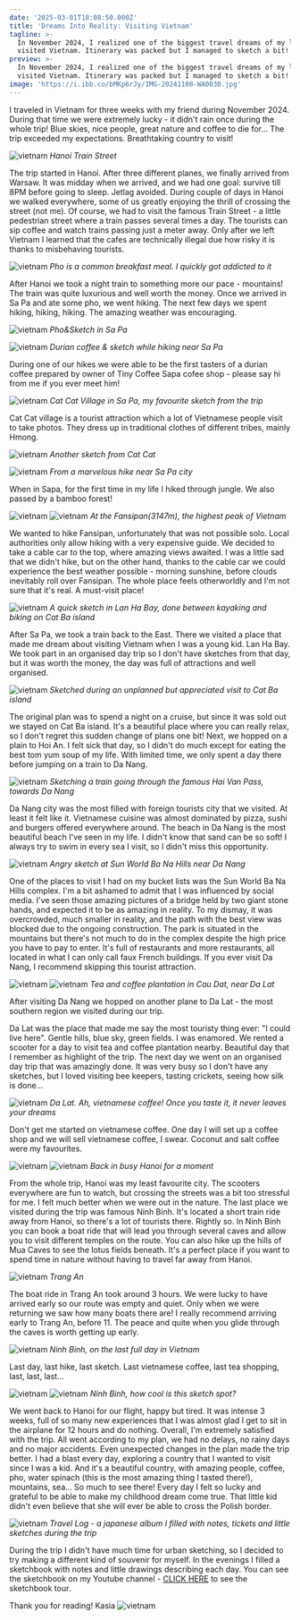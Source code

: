 ```yaml
---
date: '2025-03-01T18:08:50.000Z'
title: 'Dreams Into Reality: Visiting Vietnam'
tagline: >-
  In November 2024, I realized one of the biggest travel dreams of my life - I
  visited Vietnam. Itinerary was packed but I managed to sketch a bit!
preview: >-
  In November 2024, I realized one of the biggest travel dreams of my life - I
  visited Vietnam. Itinerary was packed but I managed to sketch a bit!
image: 'https://i.ibb.co/bMKp6rJy/IMG-20241108-WA0030.jpg'
---
```

I traveled in Vietnam for three weeks with my friend during November 2024. During that time we were extremely lucky - it didn't rain once during the whole trip! Blue skies, nice people, great nature and coffee to die for... The trip exceeded my expectations. Breathtaking country to visit!

![vietnam](https://i.ibb.co/WWM2kYXJ/Lumii-20241220-155554965.jpg)
*Hanoi Train Street*


The trip started in Hanoi. After three different planes, we finally arrived from Warsaw. It was midday when we arrived, and we had one goal: survive till 8PM before going to sleep. Jetlag avoided. During couple of days in Hanoi we walked everywhere, some of us greatly enjoying the thrill of crossing the street (not me). Of course, we had to visit the famous Train Street - a little pedestrian street where a train passes several times a day. The tourists can sip coffee and watch trains passing just a meter away. Only after we left Vietnam I learned that the cafes are technically illegal due how risky it is thanks to misbehaving tourists.

![vietnam](https://i.ibb.co/wZ67QWCD/20241109-082511.jpg)
*Pho is a common breakfast meal. I quickly got addicted to it*


After Hanoi we took a night train to something more our pace - mountains! The train was quite luxurious and well worth the money. Once we arrived in Sa Pa and ate some pho, we went hiking. The next few days we spent hiking, hiking, hiking. The amazing weather was encouraging. 

![vietnam](https://i.ibb.co/DPYJCBv8/Lumii-20241222-155642854.jpg)
*Pho&Sketch in Sa Pa*

![vietnam](https://i.ibb.co/Rpqkg2Rm/20241110-151519.jpg)
*Durian coffee & sketch while hiking near Sa Pa*


During one of our hikes we were able to be the first tasters of a durian coffee prepared by owner of Tiny Coffee Sapa cofee shop - please say hi from me if you ever meet him! 

![vietnam](https://i.ibb.co/FLvVzkVS/Lumii-20241221-191935647.jpg)
*Cat Cat Village in Sa Pa, my favourite sketch from the trip*


Cat Cat village is a tourist attraction which a lot of Vietnamese people visit to take photos. They dress up in traditional clothes of different tribes, mainly Hmong. 

![vietnam](https://i.ibb.co/pvcQ2DvS/Lumii-20250113-212939230.jpg)
*Another sketch from Cat Cat*

![vietnam](https://i.ibb.co/h1x05BcZ/Lumii-20241223-195951909.jpg)
*From a marvelous hike near Sa Pa city*


When in Sapa, for the first time in my life I hiked through jungle. We also passed by a bamboo forest!

![vietnam](https://i.ibb.co/bgHyphRb/Lumii-20250102-203054938.jpg)
![vietnam](https://i.ibb.co/BVYmRWV5/Lumii-20241230-185104182-1.jpg)
*At the Fansipan(3147m), the highest peak of Vietnam*


We wanted to hike Fansipan, unfortunately that was not possible solo. Local authorities only allow hiking with a very expensive guide. We decided to take a cable car to the top, where amazing views awaited. I was a little sad that we didn't hike, but on the other hand, thanks to the cable car we could experience the best weather possible - morning sunshine, before clouds inevitably roll over Fansipan. The whole place feels otherworldly and I'm not sure that it's real. A must-visit place!

![vietnam](https://i.ibb.co/tMRdDBNp/Lumii-20250104-161554500.jpg)
*A quick sketch in Lan Ha Bay, done between kayaking and biking on Cat Ba island*


After Sa Pa, we took a train back to the East. There we visited a place that made me dream about visiting Vietnam when I was a young kid. Lan Ha Bay. We took part in an organised day trip so I don't have sketches from that day, but it was worth the money, the day was full of attractions and well organised. 

![vietnam](https://i.ibb.co/C3ww15qH/Lumii-20250107-014724686.jpg)
*Sketched during an unplanned but appreciated visit to Cat Ba island*


The original plan was to spend a night on a cruise, but since it was sold out we stayed on Cat Ba island. It's a beautiful place where you can really relax, so I don't regret this sudden change of plans one bit! Next, we hopped on a plain to Hoi An. I felt sick that day, so I didn't do much except for eating the best tom yum soup of my life. With limited time, we only spent a day there before jumping on a train to Da Nang.


![vietnam](https://i.ibb.co/8gjpySnf/Lumii-20250111-210730497-1.jpg)
*Sketching a train going through the famous Hai Van Pass, towards Da Nang*

Da Nang city was the most filled with foreign tourists city that we visited. At least it felt like it. Vietnamese cuisine was almost dominated by pizza, sushi and burgers offered everywhere around. The beach in Da Nang is the most beautiful beach I've seen in my life. I didn't know that sand can be so soft! I always try to swim in every sea I visit, so I didn't miss this opportunity. 

![vietnam](https://i.ibb.co/1GswkYs8/20241117-110658.jpg)
*Angry sketch at Sun World Ba Na Hills near Da Nang*

One of the places to visit I had on my bucket lists was the Sun World Ba Na Hills complex. I'm a bit ashamed to admit that I was influenced by social media. I've seen those amazing pictures of a bridge held by two giant stone hands, and expected it to be as amazing in reality. To my dismay, it was overcrowded, much smaller in reality, and the path with the best view was blocked due to the ongoing construction. The park is situated in the mountains but there's not much to do in the complex despite the high price you have to pay to enter. It's full of restaurants and more restaurants, all located in what I can only call faux French buildings. If you ever visit Da Nang, I recommend skipping this tourist attraction.

![vietnam](https://i.ibb.co/gHLKBzq/Lumii-20250119-220441828.jpg)
![vietnam](https://i.ibb.co/nqg39Fbk/Lumii-20250121-212931642.jpg)
*Tea and coffee plantation in Cau Dat, near Da Lat*

After visiting Da Nang we hopped on another plane to Da Lat - the most southern region we visited during our trip.

Da Lat was the place that made me say the most touristy thing ever: "I could live here". Gentle hills, blue sky, green fields. I was enamored. We rented a scooter for a day to visit tea and coffee plantation nearby. Beautiful day that I remember as highlight of the trip. The next day we went on an organised day trip that was amazingly done. It was very busy so I don't have any sketches, but I loved visiting bee keepers, tasting crickets, seeing how silk is done...

![vietnam](https://i.ibb.co/BHXHZZBV/Lumii-20250123-202537787.jpg)
*Da Lat. Ah, vietnamese coffee! Once you taste it, it never leaves your dreams*


Don't get me started on vietnamese coffee. One day I will set up a coffee shop and we will sell vietnamese coffee, I swear. Coconut and salt coffee were my favourites.


![vietnam](https://i.ibb.co/hxFjhCG7/Lumii-20250108-220018493.jpg)
![vietnam](https://i.ibb.co/TBNcpsZQ/Lumii-20250108-215642998.jpg)
*Back in busy Hanoi for a moment*

From the whole trip, Hanoi was my least favourite city. The scooters everywhere are fun to watch, but crossing the streets was a bit too stressful for me. I felt much better when we were out in the nature. The last place we visited during the trip was famous Ninh Binh. It's located a short train ride away from Hanoi, so there's a lot of tourists there. Rightly so. In Ninh Binh you can book a boat ride that will lead you through several caves and allow you to visit different temples on the route. You can also hike up the hills of Mua Caves to see the lotus fields beneath. It's a perfect place if you want to spend time in nature without having to travel far away from Hanoi.

![vietnam](https://i.ibb.co/x8YqW7fh/Lumii-20250125-214523992.jpg)
*Trang An*

The boat ride in Trang An took around 3 hours. We were lucky to have arrived early so our route was empty and quiet. Only when we were returning we saw how many boats there are! I really recommend arriving early to Trang An, before 11. The peace and quite when you glide through the caves is worth getting up early.

![vietnam](https://i.ibb.co/rRM8YYfd/Lumii-20250129-211538920.jpg)
*Ninh Binh, on the last full day in Vietnam*

Last day, last hike, last sketch. Last vietnamese coffee, last tea shopping, last, last, last... 

![vietnam](https://i.ibb.co/PS1ThGZ/20241123-105525.jpg)
![vietnam](https://i.ibb.co/5yhrxbH/Lumii-20250127-152316929.jpg)
*Ninh Binh, how cool is this sketch spot?*

We went back to Hanoi for our flight, happy but tired. It was intense 3 weeks, full of so many new experiences that I was almost glad I get to sit in the airplane for 12 hours and do nothing. Overall, I'm extremely satisfied with the trip. All went according to my plan, we had no delays, no rainy days and no major accidents. Even unexpected changes in the plan made the trip better. I had a blast every day, exploring a country that I wanted to visit since I was a kid. And it's a beautiful country, with amazing people, coffee, pho, water spinach (this is the most amazing thing I tasted there!), mountains, sea... So much to see there! Every day I felt so lucky and grateful to be able to make my childhood dream come true. That little kid didn't even believe that she will ever be able to cross the Polish border. 

![vietnam](https://i.ibb.co/S71XJPTG/20241123-104604-0.jpg)
*Travel Log - a japanese album I filled with notes, tickets and little sketches during the trip*

During the trip I didn't have much time for urban sketching, so I decided to try making a different kind of souvenir for myself. In the evenings I filled a sketchbook with notes and little drawings describing each day. You can see the sketchbook on my Youtube channel - [CLICK HERE](https://www.youtube.com/watch?v=Ix5zrb1cXvE) to see the sketchbook tour. 


Thank you for reading!
Kasia
![vietnam](https://i.ibb.co/8nLk1Sc4/Lumii-20250123-202442713.jpg)
